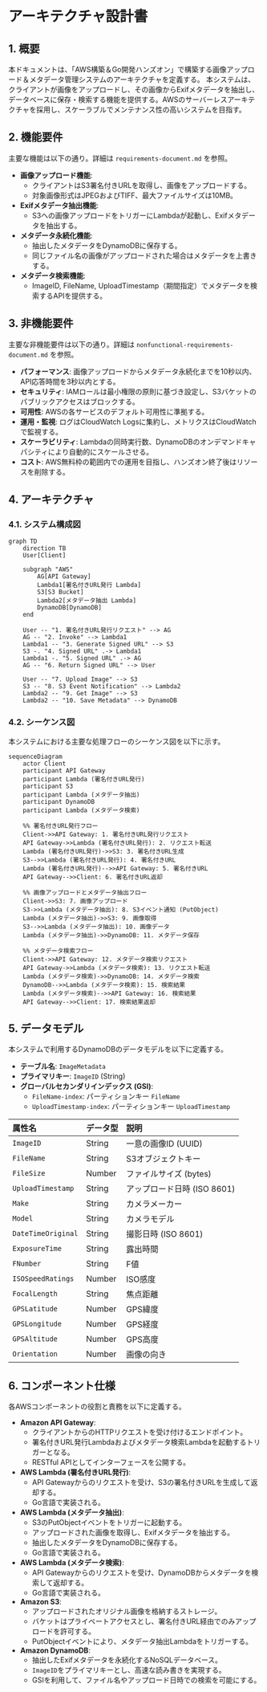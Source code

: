 # アーキテクチャ設計書

## 1. 概要

本ドキュメントは、「AWS構築＆Go開発ハンズオン」で構築する画像アップロード＆メタデータ管理システムのアーキテクチャを定義する。
本システムは、クライアントが画像をアップロードし、その画像からExifメタデータを抽出し、データベースに保存・検索する機能を提供する。AWSのサーバーレスアーキテクチャを採用し、スケーラブルでメンテナンス性の高いシステムを目指す。

## 2. 機能要件

主要な機能は以下の通り。詳細は `requirements-document.md` を参照。

- **画像アップロード機能**:
    - クライアントはS3署名付きURLを取得し、画像をアップロードする。
    - 対象画像形式はJPEGおよびTIFF、最大ファイルサイズは10MB。
- **Exifメタデータ抽出機能**:
    - S3への画像アップロードをトリガーにLambdaが起動し、Exifメタデータを抽出する。
- **メタデータ永続化機能**:
    - 抽出したメタデータをDynamoDBに保存する。
    - 同じファイル名の画像がアップロードされた場合はメタデータを上書きする。
- **メタデータ検索機能**:
    - ImageID, FileName, UploadTimestamp（期間指定）でメタデータを検索するAPIを提供する。

## 3. 非機能要件

主要な非機能要件は以下の通り。詳細は `nonfunctional-requirements-document.md` を参照。

- **パフォーマンス**: 画像アップロードからメタデータ永続化までを10秒以内、API応答時間を3秒以内とする。
- **セキュリティ**: IAMロールは最小権限の原則に基づき設定し、S3バケットのパブリックアクセスはブロックする。
- **可用性**: AWSの各サービスのデフォルト可用性に準拠する。
- **運用・監視**: ログはCloudWatch Logsに集約し、メトリクスはCloudWatchで監視する。
- **スケーラビリティ**: Lambdaの同時実行数、DynamoDBのオンデマンドキャパシティにより自動的にスケールさせる。
- **コスト**: AWS無料枠の範囲内での運用を目指し、ハンズオン終了後はリソースを削除する。

## 4. アーキテクチャ

### 4.1. システム構成図
```mermaid
graph TD
    direction TB
    User[Client]

    subgraph "AWS"
        AG[API Gateway]
        Lambda1[署名付きURL発行 Lambda]
        S3[S3 Bucket]
        Lambda2[メタデータ抽出 Lambda]
        DynamoDB[DynamoDB]
    end

    User -- "1. 署名付きURL発行リクエスト" --> AG
    AG -- "2. Invoke" --> Lambda1
    Lambda1 -- "3. Generate Signed URL" --> S3
    S3 -. "4. Signed URL" .-> Lambda1
    Lambda1 -. "5. Signed URL" .-> AG
    AG -- "6. Return Signed URL" --> User

    User -- "7. Upload Image" --> S3
    S3 -- "8. S3 Event Notification" --> Lambda2
    Lambda2 -- "9. Get Image" --> S3
    Lambda2 -- "10. Save Metadata" --> DynamoDB
```

### 4.2. シーケンス図

本システムにおける主要な処理フローのシーケンス図を以下に示す。

```mermaid
sequenceDiagram
    actor Client
    participant API Gateway
    participant Lambda (署名付きURL発行)
    participant S3
    participant Lambda (メタデータ抽出)
    participant DynamoDB
    participant Lambda (メタデータ検索)

    %% 署名付きURL発行フロー
    Client->>API Gateway: 1. 署名付きURL発行リクエスト
    API Gateway->>Lambda (署名付きURL発行): 2. リクエスト転送
    Lambda (署名付きURL発行)->>S3: 3. 署名付きURL生成
    S3-->>Lambda (署名付きURL発行): 4. 署名付きURL
    Lambda (署名付きURL発行)-->>API Gateway: 5. 署名付きURL
    API Gateway-->>Client: 6. 署名付きURL返却

    %% 画像アップロードとメタデータ抽出フロー
    Client->>S3: 7. 画像アップロード
    S3->>Lambda (メタデータ抽出): 8. S3イベント通知 (PutObject)
    Lambda (メタデータ抽出)->>S3: 9. 画像取得
    S3-->>Lambda (メタデータ抽出): 10. 画像データ
    Lambda (メタデータ抽出)->>DynamoDB: 11. メタデータ保存

    %% メタデータ検索フロー
    Client->>API Gateway: 12. メタデータ検索リクエスト
    API Gateway->>Lambda (メタデータ検索): 13. リクエスト転送
    Lambda (メタデータ検索)->>DynamoDB: 14. メタデータ検索
    DynamoDB-->>Lambda (メタデータ検索): 15. 検索結果
    Lambda (メタデータ検索)-->>API Gateway: 16. 検索結果
    API Gateway-->>Client: 17. 検索結果返却
```

## 5. データモデル

本システムで利用するDynamoDBのデータモデルを以下に定義する。

- **テーブル名**: `ImageMetadata`
- **プライマリキー**: `ImageID` (String)
- **グローバルセカンダリインデックス (GSI)**:
    - `FileName-index`: パーティションキー `FileName`
    - `UploadTimestamp-index`: パーティションキー `UploadTimestamp`

| 属性名 | データ型 | 説明 |
|:---|:---|:---|
| `ImageID` | String | 一意の画像ID (UUID) |
| `FileName` | String | S3オブジェクトキー |
| `FileSize` | Number | ファイルサイズ (bytes) |
| `UploadTimestamp` | String | アップロード日時 (ISO 8601) |
| `Make` | String | カメラメーカー |
| `Model` | String | カメラモデル |
| `DateTimeOriginal` | String | 撮影日時 (ISO 8601) |
| `ExposureTime` | String | 露出時間 |
| `FNumber` | String | F値 |
| `ISOSpeedRatings` | Number | ISO感度 |
| `FocalLength` | String | 焦点距離 |
| `GPSLatitude` | Number | GPS緯度 |
| `GPSLongitude` | Number | GPS経度 |
| `GPSAltitude` | Number | GPS高度 |
| `Orientation` | Number | 画像の向き |

## 6. コンポーネント仕様

各AWSコンポーネントの役割と責務を以下に定義する。

- **Amazon API Gateway**:
    - クライアントからのHTTPリクエストを受け付けるエンドポイント。
    - 署名付きURL発行Lambdaおよびメタデータ検索Lambdaを起動するトリガーとなる。
    - RESTful APIとしてインターフェースを公開する。
- **AWS Lambda (署名付きURL発行)**:
    - API Gatewayからのリクエストを受け、S3の署名付きURLを生成して返却する。
    - Go言語で実装される。
- **AWS Lambda (メタデータ抽出)**:
    - S3のPutObjectイベントをトリガーに起動する。
    - アップロードされた画像を取得し、Exifメタデータを抽出する。
    - 抽出したメタデータをDynamoDBに保存する。
    - Go言語で実装される。
- **AWS Lambda (メタデータ検索)**:
    - API Gatewayからのリクエストを受け、DynamoDBからメタデータを検索して返却する。
    - Go言語で実装される。
- **Amazon S3**:
    - アップロードされたオリジナル画像を格納するストレージ。
    - バケットはプライベートアクセスとし、署名付きURL経由でのみアップロードを許可する。
    - PutObjectイベントにより、メタデータ抽出Lambdaをトリガーする。
- **Amazon DynamoDB**:
    - 抽出したExifメタデータを永続化するNoSQLデータベース。
    - `ImageID`をプライマリキーとし、高速な読み書きを実現する。
    - GSIを利用して、ファイル名やアップロード日時での検索を可能にする。